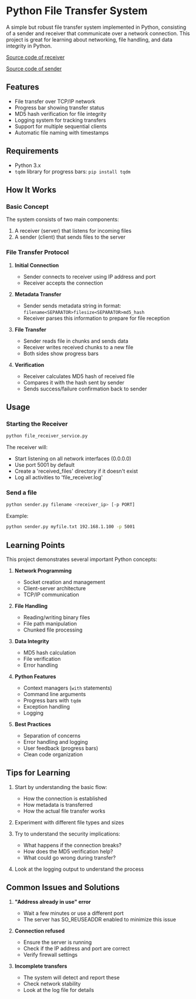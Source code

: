 # Python File Transfer System

A simple but robust file transfer system implemented in Python, consisting of a sender and receiver that communicate over a network connection. This project is great for learning about networking, file handling, and data integrity in Python.

[Source code of receiver](https://github.com/sait-its/awesome-cprg-217/blob/main/unit-07/file_receiver_service.py)

[Source code of sender](https://github.com/sait-its/awesome-cprg-217/blob/main/unit-07/sender.py)

## Features

- File transfer over TCP/IP network
- Progress bar showing transfer status
- MD5 hash verification for file integrity
- Logging system for tracking transfers
- Support for multiple sequential clients
- Automatic file naming with timestamps

## Requirements

- Python 3.x
- `tqdm` library for progress bars: `pip install tqdm`

## How It Works

### Basic Concept

The system consists of two main components:
1. A receiver (server) that listens for incoming files
2. A sender (client) that sends files to the server

### File Transfer Protocol

1. **Initial Connection**
   - Sender connects to receiver using IP address and port
   - Receiver accepts the connection

2. **Metadata Transfer**
   - Sender sends metadata string in format: `filename<SEPARATOR>filesize<SEPARATOR>md5_hash`
   - Receiver parses this information to prepare for file reception

3. **File Transfer**
   - Sender reads file in chunks and sends data
   - Receiver writes received chunks to a new file
   - Both sides show progress bars

4. **Verification**
   - Receiver calculates MD5 hash of received file
   - Compares it with the hash sent by sender
   - Sends success/failure confirmation back to sender

## Usage

### Starting the Receiver

```bash
python file_receiver_service.py
```

The receiver will:
- Start listening on all network interfaces (0.0.0.0)
- Use port 5001 by default
- Create a 'received_files' directory if it doesn't exist
- Log all activities to 'file_receiver.log'

### Send a file

```bash
python sender.py filename <receiver_ip> [-p PORT]
```

Example:

```bash
python sender.py myfile.txt 192.168.1.100 -p 5001
```

## Learning Points

This project demonstrates several important Python concepts:

1. **Network Programming**
   - Socket creation and management
   - Client-server architecture
   - TCP/IP communication

2. **File Handling**
   - Reading/writing binary files
   - File path manipulation
   - Chunked file processing

3. **Data Integrity**
   - MD5 hash calculation
   - File verification
   - Error handling

4. **Python Features**
   - Context managers (`with` statements)
   - Command line arguments
   - Progress bars with `tqdm`
   - Exception handling
   - Logging

5. **Best Practices**
   - Separation of concerns
   - Error handling and logging
   - User feedback (progress bars)
   - Clean code organization

## Tips for Learning

1. Start by understanding the basic flow:
   - How the connection is established
   - How metadata is transferred
   - How the actual file transfer works

2. Experiment with different file types and sizes

3. Try to understand the security implications:
   - What happens if the connection breaks?
   - How does the MD5 verification help?
   - What could go wrong during transfer?

4. Look at the logging output to understand the process

## Common Issues and Solutions

1. **"Address already in use" error**
   - Wait a few minutes or use a different port
   - The server has SO_REUSEADDR enabled to minimize this issue

2. **Connection refused**
   - Ensure the server is running
   - Check if the IP address and port are correct
   - Verify firewall settings

3. **Incomplete transfers**
   - The system will detect and report these
   - Check network stability
   - Look at the log file for details